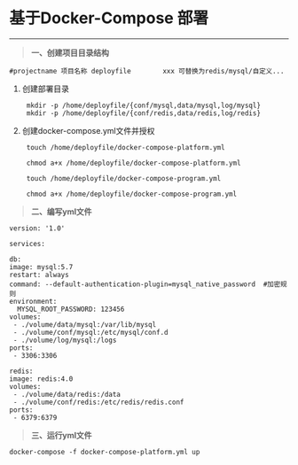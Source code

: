# 基于Docker-Compose 部署 #
---

> **一、创建项目目录结构**

	#projectname 项目名称 deployfile		xxx 可替换为redis/mysql/自定义...

1. 创建部署目录
		
		mkdir -p /home/deployfile/{conf/mysql,data/mysql,log/mysql}
		mkdir -p /home/deployfile/{conf/redis,data/redis,log/redis}
2. 创建docker-compose.yml文件并授权

		touch /home/deployfile/docker-compose-platform.yml
	
		chmod a+x /home/deployfile/docker-compose-platform.yml
	
		touch /home/deployfile/docker-compose-program.yml
	
		chmod a+x /home/deployfile/docker-compose-program.yml

> **二、编写yml文件**

	version: '1.0'

	services:

	db:
    image: mysql:5.7
    restart: always
	command: --default-authentication-plugin=mysql_native_password  #加密规则
	environment:
      MYSQL_ROOT_PASSWORD: 123456
    volumes:
	 - ./volume/data/mysql:/var/lib/mysql
	 - ./volume/conf/mysql:/etc/mysql/conf.d
	 - ./volume/log/mysql:/logs
    ports:
	 - 3306:3306
	
	redis:
    image: redis:4.0
    volumes:
	 - ./volume/data/redis:/data
	 - ./volume/conf/redis:/etc/redis/redis.conf
    ports:
	 - 6379:6379


> **三、运行yml文件**
			
	docker-compose -f docker-compose-platform.yml up
